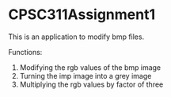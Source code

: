 # CPSC311Assignment1
This is an application to modify bmp files.

Functions:
  1. Modifying the rgb values of the bmp image
  2. Turning the imp image into a grey image
  3. Multiplying the rgb values by factor of three


